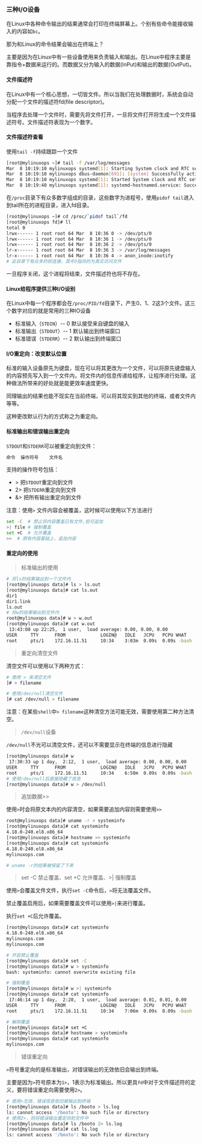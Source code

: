 ### 三种I/O设备

在Linux中各种命令输出的结果通常会打印在终端屏幕上。个别有些命令能接收输入的内容如`bc`。

那为和Linux的命令结果会输出在终端上？

主要是因为在Linux中有一些设备使用来负责输入和输出。在Linux中程序主要是靠指令+数据来运行的。而数据又分为输入的数据(InPut)和输出的数据(OutPut)。

#### 文件描述符

在Linux中有一个核心思想，一切皆文件。所以当我们在处理数据时，系统会自动分配一个文件的描述符fd(file descriptor)。

当程序去处理一个文件时，需要先将文件打开，一旦将文件打开将生成一个文件描述符号。文件描述符表现为一个数字。

#### 文件描述符查看

使用`tail -f`持续跟踪一个文件

```bash
[root@mylinuxops ~]# tail -f /var/log/messages
Mar  8 10:19:10 mylinuxops systemd[1]: Starting System clock and RTC settings service...
Mar  8 10:19:10 mylinuxops dbus-daemon[691]: [system] Successfully activated service 'org.freedesktop.timedate1'
Mar  8 10:19:10 mylinuxops systemd[1]: Started System clock and RTC settings service.
Mar  8 10:19:40 mylinuxops systemd[1]: systemd-hostnamed.service: Succeeded.

```

在`/proc`目录下有众多数字组成的目录，这些数字为进程号，使用`pidof tail`进入到tail所在的进程目录，进入fd目录。

```bash
[root@mylinuxops ~]# cd /proc/`pidof tail`/fd
[root@mylinuxops fd]# ll
total 0
lrwx------ 1 root root 64 Mar  8 10:36 0 -> /dev/pts/0
lrwx------ 1 root root 64 Mar  8 10:36 1 -> /dev/pts/0
lrwx------ 1 root root 64 Mar  8 10:36 2 -> /dev/pts/0
lr-x------ 1 root root 64 Mar  8 10:36 3 -> /var/log/messages
lr-x------ 1 root root 64 Mar  8 10:36 4 -> anon_inode:inotify
# 此目录下有众多的软连接，其中3指向的为真实访问文件
```

一旦程序关闭，这个进程将结束，文件描述符也将不存在。

#### Linux给程序提供三种I/O设别

在Linux中每一个程序都会在`/proc/PID/fd`目录下，产生0、1、2这3个文件。这三个数字对应的就是常用的三种IO设备

* 标准输入（`STDIN`）-- 0	默认接受来自键盘的输入
* 标准输出（`STDOUT`）-- 1	默认输出到终端窗口
* 标准错误（`STDERR`）-- 2	默认输出到终端窗口

#### I/O重定向：改变默认位置

标准的输入设备原先为键盘，现在可以将其更改为一个文件，可以将原先键盘输入的内容预先写入到一个文件内，将文件内的信息传递给程序，让程序进行处理。这种做法所带来的好处就是能更效率速度更快。

同理输出的结果也能不现实在当前终端，可以将其现实到其他的终端，或者文件内等等。

这种更改默认行为的方式称之为重定向。

#### 标准输出和错误输出重定向

`STDOUT`和`STDERR`可以被重定向到文件：

```bash
命令	操作符号	文件名
```

支持的操作符号包括：

* \>  把`STDOUT`重定向到文件
* 2> 把`STDERR`重定向到文件
* &> 把所有输出重定向到文件

注意：使用`>` 文件内容会被覆盖，这时候可以使用以下方法进行

```bash
set	-C	# 禁止将内容覆盖已有文件,但可追加
>| file # 强制覆盖
set +C	# 允许覆盖
>>	# 原有内容基础上，追加内容
```

#### 重定向的使用

> 标准输出的使用

```bash
# 将ls的结果输出到一个文件内
[root@mylinuxops data]# ls > ls.out
[root@mylinuxops data]# cat ls.out 
dir1
dir1.link
ls.out
# 将w的结果输出到文件内
root@mylinuxops data]# w > w.out
[root@mylinuxops data]# cat w.out 
 13:43:08 up 22:25,  1 user,  load average: 0.00, 0.00, 0.00
USER     TTY      FROM             LOGIN@   IDLE   JCPU   PCPU WHAT
root     pts/1    172.16.11.51     10:34    3:03m  0.09s  0.09s -bash
```

> 重定向清空文件

清空文件可以使用以下两种方式：

```bash
# 使用 > 来清空文件
]# > filename

# 使用/dev/null清空文件
]# cat /dev/null > filename
```

注意：在某些`shell`中`> filename`这种清空方法可能无效，需要使用第二种方法清空。

> `/dev/null`设备

`/dev/null`不光可以清空文件，还可以不需要显示在终端的信息进行隐藏

```bash
[root@mylinuxops data]# w
 17:30:33 up 1 day,  2:12,  1 user,  load average: 0.00, 0.00, 0.00
USER     TTY      FROM             LOGIN@   IDLE   JCPU   PCPU WHAT
root     pts/1    172.16.11.51     10:34    6:50m  0.09s  0.09s -bash
# 使用/dev/null后直接隐藏了信息
[root@mylinuxops data]# w > /dev/null
```

> 追加数据>>

使用`>`时会将原文本内的内容清空，如果需要追加内容则需要使用`>>`

```bash
root@mylinuxops data]# uname -r > systeminfo
[root@mylinuxops data]# cat systeminfo 
4.18.0-240.el8.x86_64
[root@mylinuxops data]# hostname >> systeminfo 
[root@mylinuxops data]# cat systeminfo 
4.18.0-240.el8.x86_64
mylinuxops.com

# uname -r的结果被保留了下来
```

> set -C 禁止覆盖、set +C 允许覆盖、>| 强制覆盖

使用`>`会覆盖文件文件，执行`set -C`命令后，`>`将无法覆盖文件。

禁止覆盖启用后，如果需要覆盖文件可以使用`>|`来进行覆盖。

执行`set +C`后允许覆盖。

```bash
[root@mylinuxops data]# cat systeminfo 
4.18.0-240.el8.x86_64
mylinuxops.com
mylinuxops.com

# 开启禁止覆盖
[root@mylinuxops data]# set -C
[root@mylinuxops data]# w > systeminfo
bash: systeminfo: cannot overwrite existing file

# 强制覆盖
[root@mylinuxops data]# w >| systeminfo
[root@mylinuxops data]# cat systeminfo 
 17:46:14 up 1 day,  2:28,  1 user,  load average: 0.01, 0.01, 0.00
USER     TTY      FROM             LOGIN@   IDLE   JCPU   PCPU WHAT
root     pts/1    172.16.11.51     10:34    7:06m  0.09s  0.09s -bash

# 解除覆盖
[root@mylinuxops data]# set +C
[root@mylinuxops data]# hostname > systeminfo
[root@mylinuxops data]# cat systeminfo 
mylinuxops.com
```

> 错误重定向

`>`符号重定向的是标准输出，对错误输出的无效依旧会输出到终端。

主要是因为`>`符号原本为`1>`，1表示为标准输出。所以更具`fd`中对于文件描述符的定义，要将错误重定向需要使用`2>`。

```bash
# 使用>无效，错误信息依旧被输出到终端
[root@mylinuxops data]# ls /booto > ls.log
ls: cannot access '/booto': No such file or directory
# 使用2>，则将错误输出重定向到文件中
[root@mylinuxops data]# ls /booto 2> ls.log
[root@mylinuxops data]# cat ls.log 
ls: cannot access '/booto': No such file or directory
```



